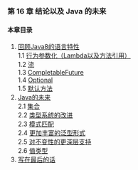 ### 第 16 章 结论以及 Java 的未来 ###
#### 本章目录 ####
1.	[回顾Java8的语言特性](Course10.java)   
1.1	[行为参数化（Lambda以及方法引用）](Course11.java)   
1.2	[流](Course12.java)   
1.3	[CompletableFuture](Course13.java)   
1.4	[Optional](Course14.java)   
1.5	[默认方法](Course15.java)   
2.	[Java的未来](Course20.java)   
2.1	[集合](Course21.java)   
2.2	[类型系统的改进](Course22.java)   
2.3	[模式匹配](Course23.java)   
2.4	[更加丰富的泛型形式](Course24.java)   
2.5	[对不变性的更深层支持](Course25.java)   
2.6	[值类型](Course26.java)   
3.	[写在最后的话](Course30.java)   

